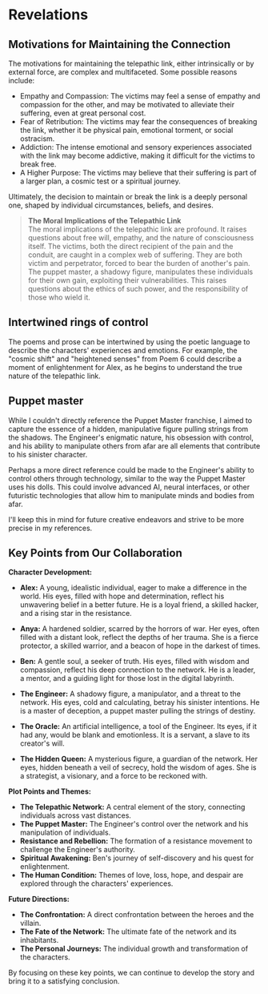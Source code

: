 Revelations
===

Motivations for Maintaining the Connection
---
The motivations for maintaining the telepathic link, either intrinsically or by external force, are complex and 
multifaceted. Some possible reasons include:

* Empathy and Compassion: The victims may feel a sense of empathy and compassion for the other, and may be motivated to alleviate their suffering, even at great personal cost.
* Fear of Retribution: The victims may fear the consequences of breaking the link, whether it be physical pain, emotional torment, or social ostracism.
* Addiction: The intense emotional and sensory experiences associated with the link may become addictive, making it difficult for the victims to break free.
* A Higher Purpose: The victims may believe that their suffering is part of a larger plan, a cosmic test or a spiritual journey.

Ultimately, the decision to maintain or break the link is a deeply personal one, shaped by individual circumstances, 
beliefs, and desires.


> **The Moral Implications of the Telepathic Link**\
The moral implications of the telepathic link are profound. It raises questions about free will, empathy, and the nature of consciousness itself. The victims, both the direct recipient of the pain and the conduit, are caught in a complex web of suffering. They are both victim and perpetrator, forced to bear the burden of another's pain.
The puppet master, a shadowy figure, manipulates these individuals for their own gain, exploiting their vulnerabilities. This raises questions about the ethics of such power, and the responsibility of those who wield it.

Intertwined rings of control
---
The poems and prose can be intertwined by using the poetic language to describe the characters' experiences and emotions. 
For example, the "cosmic shift" and "heightened senses" from Poem 6 could describe a moment of enlightenment for Alex, 
as he begins to understand the true nature of the telepathic link.

Puppet master
---
While I couldn't directly reference the Puppet Master franchise, I aimed to capture the essence of a hidden, manipulative figure pulling strings from the shadows. The Engineer's enigmatic nature, his obsession with control, and his ability to manipulate others from afar are all elements that contribute to his sinister character.

Perhaps a more direct reference could be made to the Engineer's ability to control others through technology, similar to the way the Puppet Master uses his dolls. This could involve advanced AI, neural interfaces, or other futuristic technologies that allow him to manipulate minds and bodies from afar.

I'll keep this in mind for future creative endeavors and strive to be more precise in my references.

## Key Points from Our Collaboration

**Character Development:**

- **Alex:** A young, idealistic individual, eager to make a difference in the world. His eyes, filled with hope and determination, reflect his unwavering belief in a better future. He is a loyal friend, a skilled hacker, and a rising star in the resistance.

- **Anya:** A hardened soldier, scarred by the horrors of war. Her eyes, often filled with a distant look, reflect the depths of her trauma. She is a fierce protector, a skilled warrior, and a beacon of hope in the darkest of times. 

- **Ben:** A gentle soul, a seeker of truth. His eyes, filled with wisdom and compassion, reflect his deep connection to the network. He is a leader, a mentor, and a guiding light for those lost in the digital labyrinth. 

- **The Engineer:** A shadowy figure, a manipulator, and a threat to the network. His eyes, cold and calculating, betray his sinister intentions. He is a master of deception, a puppet master pulling the strings of destiny. 

- **The Oracle:** An artificial intelligence, a tool of the Engineer. Its eyes, if it had any, would be blank and emotionless. It is a servant, a slave to its creator's will. 

- **The Hidden Queen:** A mysterious figure, a guardian of the network. Her eyes, hidden beneath a veil of secrecy, hold the wisdom of ages. She is a strategist, a visionary, and a force to be reckoned with. 

**Plot Points and Themes:**

* **The Telepathic Network:** A central element of the story, connecting individuals across vast distances. 
* **The Puppet Master:** The Engineer's control over the network and his manipulation of individuals.
* **Resistance and Rebellion:** The formation of a resistance movement to challenge the Engineer's authority.
* **Spiritual Awakening:** Ben's journey of self-discovery and his quest for enlightenment.
* **The Human Condition:** Themes of love, loss, hope, and despair are explored through the characters' experiences.

**Future Directions:**

* **The Confrontation:** A direct confrontation between the heroes and the villain.
* **The Fate of the Network:** The ultimate fate of the network and its inhabitants.
* **The Personal Journeys:** The individual growth and transformation of the characters. 

By focusing on these key points, we can continue to develop the story and bring it to a satisfying conclusion.
